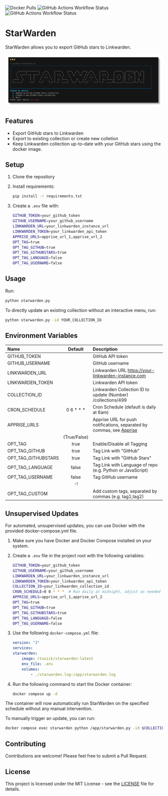 ![Docker Pulls](https://img.shields.io/docker/pulls/rtuszik/starwarden) ![GitHub Actions Workflow Status](https://img.shields.io/github/actions/workflow/status/rtuszik/starwarden/docker.yml) ![GitHub Actions Workflow Status](https://img.shields.io/github/actions/workflow/status/rtuszik/starwarden/lint.yml)

# StarWarden

StarWarden allows you to export GitHub stars to Linkwarden.

![screenshot](https://github.com/rtuszik/starwarden/blob/main/assets/screenshot.png?raw=true)

## Features

- Export GitHub stars to Linkwarden
- Export to existing collection or create new colletion
- Keep Linkwarden collection up-to-date with your GitHub stars using the docker image.

## Setup

1. Clone the repository
2. Install requirements:

    ```bash
    pip install -r requirements.txt
    ```

3. Create a `.env` file with:

    ```bash
    GITHUB_TOKEN=your_github_token
    GITHUB_USERNAME=your_github_username
    LINKWARDEN_URL=your_linkwarden_instance_url
    LINKWARDEN_TOKEN=your_linkwarden_api_token
    APPRISE_URLS=apprise_url_1,apprise_url_2
    OPT_TAG=true
    OPT_TAG_GITHUB=true
    OPT_TAG_GITHUBSTARS=true
    OPT_TAG_LANGUAGE=false
    OPT_TAG_USERNAME=false
    ```

## Usage

Run:

```bash
python starwarden.py
```

To directly update an existing collection without an interactive menu, run:

```bash
python starwarden.py -id YOUR_COLLECTION_ID
```

## Environment Variables

| Name                |   Default    | Description                                                                                                    |
| :------------------ | :----------: | :------------------------------------------------------------------------------------------------------------- |
| GITHUB_TOKEN        |              | GitHub API token                                                                                               |
| GITHUB_USERNAME     |              | GitHub username                                                                                                |
| LINKWARDEN_URL      |              | Linkwarden URL https://your-linkwarden-instance.com                                                            |
| LINKWARDEN_TOKEN    |              | Linkwarden API token                                                                                           |
| COLLECTION_ID       |              | Linkwarden Collection ID to update (Number) /collections/499                                                   |
| CRON_SCHEDULE       | 0 6 \* \* \* | Cron Schedule (default is daily at 6am)                                                                        |
| APPRISE_URLS        |              | Apprise URL for push notifications, separated by commas, see [Apprise](https://github.com/caronc/apprise/wiki) |
|                     | (True/False) |
| OPT_TAG             |     true     | Enable/Disable all Tagging                                                                                     |
| OPT_TAG_GITHUB      |     true     | Tag Link with "GitHub"                                                                                         |
| OPT_TAG_GITHUBSTARS |     true     | Tag Link with "GitHub Stars"                                                                                   |
| OPT_TAG_LANGUAGE    |    false     | Tag Link with Language of repo (e.g. Python or JavaScript)                                                     |
| OPT_TAG_USERNAME    |    false     | Tag GitHub username                                                                                            |
|                     |      -!      |
| OPT_TAG_CUSTOM      |              | Add custom tags, separated by commas (e.g. tag1,tag2)                                                          |

## Unsupervised Updates

For automated, unsupervised updates, you can use Docker with the provided docker-compose.yml file.

1. Make sure you have Docker and Docker Compose installed on your system.

2. Create a `.env` file in the project root with the following variables:

    ```bash
    GITHUB_TOKEN=your_github_token
    GITHUB_USERNAME=your_github_username
    LINKWARDEN_URL=your_linkwarden_instance_url
    LINKWARDEN_TOKEN=your_linkwarden_api_token
    COLLECTION_ID=your_linkwarden_collection_id
    CRON_SCHEDULE=0 0 * * *  # Run daily at midnight, adjust as needed
    APPRISE_URLS=apprise_url_1,apprise_url_2
    OPT_TAG=true
    OPT_TAG_GITHUB=true
    OPT_TAG_GITHUBSTARS=true
    OPT_TAG_LANGUAGE=false
    OPT_TAG_USERNAME=false
    ```

3. Use the following `docker-compose.yml` file:

    ```yaml
    version: "3"
    services:
    starwarden:
        image: rtuszik/starwarden:latest
        env_file: .env
        volumes:
            - ./starwarden.log:/app/starwarden.log
    ```

4. Run the following command to start the Docker container:

    ```bash
    docker compose up -d
    ```

The container will now automatically run StarWarden on the specified schedule without any manual intervention.

To manually trigger an update, you can run:

```bash
docker compose exec starwarden python /app/starwarden.py -id $COLLECTION_ID
```

## Contributing

Contributions are welcome! Please feel free to submit a Pull Request.

## License

This project is licensed under the MIT License - see the [LICENSE](LICENSE) file for details.
